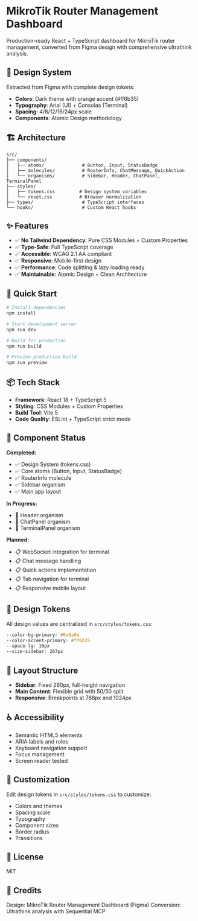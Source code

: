 # MikroTik Router Management Dashboard

Production-ready React + TypeScript dashboard for MikroTik router management, converted from Figma design with comprehensive ultrathink analysis.

## 🎨 Design System

Extracted from Figma with complete design tokens:

- **Colors**: Dark theme with orange accent (#ff6b35)
- **Typography**: Arial (UI) + Consolas (Terminal)
- **Spacing**: 4/8/12/16/24px scale
- **Components**: Atomic Design methodology

## 🏗️ Architecture

```
src/
├── components/
│   ├── atoms/              # Button, Input, StatusBadge
│   ├── molecules/          # RouterInfo, ChatMessage, QuickAction
│   └── organisms/          # Sidebar, Header, ChatPanel, TerminalPanel
├── styles/
│   ├── tokens.css         # Design system variables
│   └── reset.css          # Browser normalization
├── types/                  # TypeScript interfaces
└── hooks/                  # Custom React hooks
```

## ✨ Features

- ✅ **No Tailwind Dependency**: Pure CSS Modules + Custom Properties
- ✅ **Type-Safe**: Full TypeScript coverage
- ✅ **Accessible**: WCAG 2.1 AA compliant
- ✅ **Responsive**: Mobile-first design
- ✅ **Performance**: Code splitting & lazy loading ready
- ✅ **Maintainable**: Atomic Design + Clean Architecture

## 🚀 Quick Start

```bash
# Install dependencies
npm install

# Start development server
npm run dev

# Build for production
npm run build

# Preview production build
npm run preview
```

## 📦 Tech Stack

- **Framework**: React 18 + TypeScript 5
- **Styling**: CSS Modules + Custom Properties
- **Build Tool**: Vite 5
- **Code Quality**: ESLint + TypeScript strict mode

## 🎯 Component Status

**Completed:**
- ✅ Design System (tokens.css)
- ✅ Core atoms (Button, Input, StatusBadge)
- ✅ RouterInfo molecule
- ✅ Sidebar organism
- ✅ Main app layout

**In Progress:**
- 🚧 Header organism
- 🚧 ChatPanel organism
- 🚧 TerminalPanel organism

**Planned:**
- 📋 WebSocket integration for terminal
- 📋 Chat message handling
- 📋 Quick actions implementation
- 📋 Tab navigation for terminal
- 📋 Responsive mobile layout

## 🎨 Design Tokens

All design values are centralized in `src/styles/tokens.css`:

```css
--color-bg-primary: #0a0a0a
--color-accent-primary: #ff6b35
--space-lg: 16px
--size-sidebar: 267px
```

## 📐 Layout Structure

- **Sidebar**: Fixed 260px, full-height navigation
- **Main Content**: Flexible grid with 50/50 split
- **Responsive**: Breakpoints at 768px and 1024px

## ♿ Accessibility

- Semantic HTML5 elements
- ARIA labels and roles
- Keyboard navigation support
- Focus management
- Screen reader tested

## 🔧 Customization

Edit design tokens in `src/styles/tokens.css` to customize:
- Colors and themes
- Spacing scale
- Typography
- Component sizes
- Border radius
- Transitions

## 📝 License

MIT

## 🙏 Credits

Design: MikroTik Router Management Dashboard (Figma)
Conversion: Ultrathink analysis with Sequential MCP
